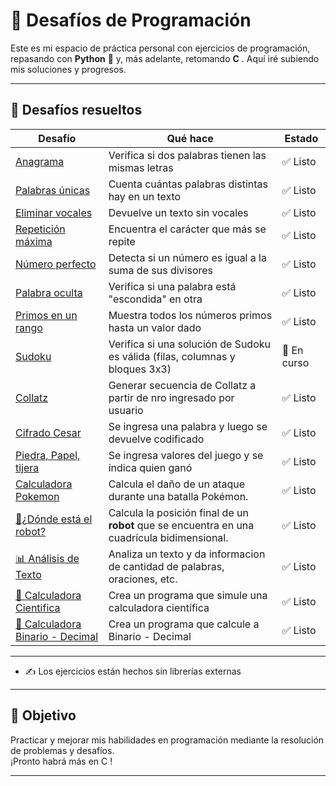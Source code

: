 # 🚀 Desafíos de Programación

Este es mi espacio de práctica personal con ejercicios de programación, repasando con **Python** 🐍 y, más adelante, retomando **C** . Aquí iré subiendo mis soluciones y progresos.

---

## 🧩 Desafíos resueltos

| Desafío                     | Qué hace                                                  | Estado   |
|----------------------------|-----------------------------------------------------------|----------|
| [Anagrama](anagrama/anagrama.py) | Verifica si dos palabras tienen las mismas letras         | ✅ Listo |
| [Palabras únicas](contador_palabras_unicas/contador_palabras_unicas.py) | Cuenta cuántas palabras distintas hay en un texto         | ✅ Listo |
| [Eliminar vocales](eliminar_vocales/eliminar_vocales.py) | Devuelve un texto sin vocales                             | ✅ Listo |
| [Repetición máxima](repeticiones_maximas/repeticiones_maximas.py) | Encuentra el carácter que más se repite                   | ✅ Listo |
| [Número perfecto](numero_perfecto/numero_perfecto.py) | Detecta si un número es igual a la suma de sus divisores  | ✅ Listo |
| [Palabra oculta](palabra_oculta/palabra_oculta.py) | Verifica si una palabra está "escondida" en otra          | ✅ Listo |
| [Primos en un rango](primos_en_rango/primos_en_rango.py) | Muestra todos los números primos hasta un valor dado      | ✅ Listo |
| [Sudoku](sudoku/sudoku.py) | Verifica si una solución de Sudoku es válida (filas, columnas y bloques 3x3)      | 🚧 En curso |
| [Collatz](collatz/collatz.py) | Generar secuencia de Collatz a partir de nro ingresado por usuario     |  ✅ Listo |
| [Cifrado Cesar](cifrado_cesar/cifrado_cesar.py) | Se ingresa una palabra y luego se devuelve codificado     |  ✅ Listo |
| [Piedra, Papel, tijera](piedra_papel_tijera/piedra_papel_tijera.py) | Se ingresa valores del juego y se indica quien ganó    |  ✅ Listo |
| [Calculadora Pokemon](calculadora_pokemon/calculadora_pokemon.py) | Calcula el daño de un ataque durante una batalla Pokémon.|  ✅ Listo |
| [ 🤖¿Dónde está el robot?](robot_posicion/robot_posicion.py) | Calcula la posición final de un **robot** que se encuentra en una cuadrícula bidimensional.|  ✅ Listo |
| [ 📊 Análisis de Texto](analisis_texto/analisis_texto.py) | Analiza un texto y da informacion de cantidad de palabras, oraciones, etc.|  ✅ Listo |
| [🧮 Calculadora Cientifica ](calculadora_cientifica/calculadora_cientifica.py) | Crea un programa que simule una calculadora científica|  ✅ Listo |
| [🧮 Calculadora Binario - Decimal ](binario-decimal/binario_decimal.py) | Crea un programa que calcule a Binario - Decimal|  ✅ Listo |

---

- ✍️ Los ejercicios están hechos sin librerías externas

---

## 🎯 Objetivo

Practicar y mejorar mis habilidades en programación mediante la resolución de problemas y desafíos.  
¡Pronto habrá más en C !

---
